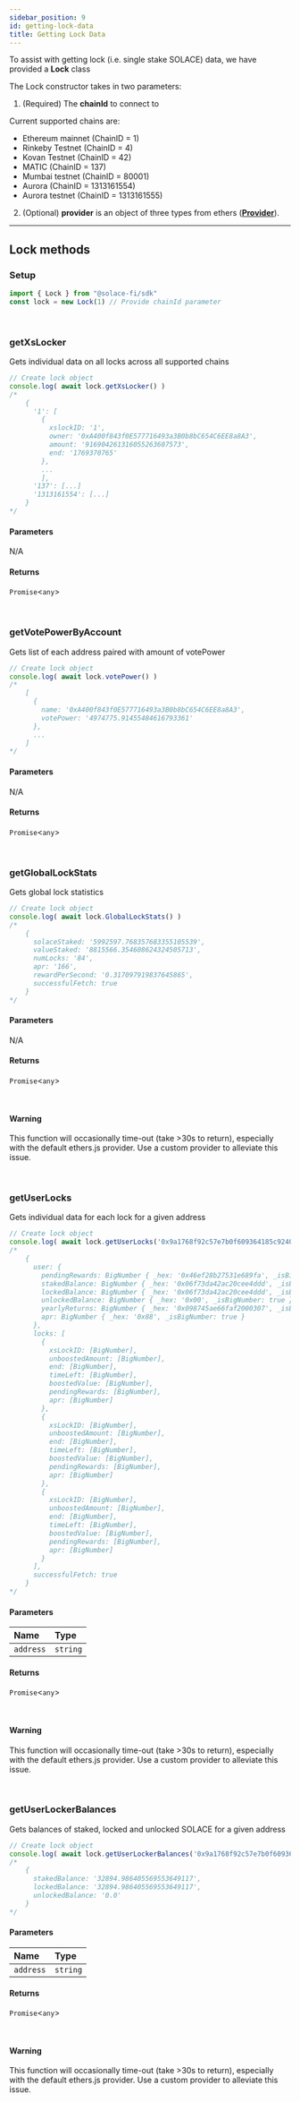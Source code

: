 ```yaml
---
sidebar_position: 9
id: getting-lock-data
title: Getting Lock Data
---
```


To assist with getting lock (i.e. single stake SOLACE) data, we have provided a **Lock** class

The Lock constructor takes in two parameters:

1. (Required) The **chainId** to connect to

Current supported chains are:
- Ethereum mainnet (ChainID = 1)
- Rinkeby Testnet (ChainID = 4)
- Kovan Testnet (ChainID = 42)
- MATIC (ChainID = 137)
- Mumbai testnet (ChainID = 80001)
- Aurora (ChainID = 1313161554)
- Aurora testnet (ChainID = 1313161555)

2. (Optional) **provider** is an object of three types from ethers ([**Provider**](https://docs.ethers.io/v5/api/providers/provider/)).

---

## **Lock methods**

### **Setup**
```js
import { Lock } from "@solace-fi/sdk"
const lock = new Lock(1) // Provide chainId parameter
```

<br/>

### **getXsLocker**

Gets individual data on all locks across all supported chains

```js
// Create lock object
console.log( await lock.getXsLocker() )
/*
    {
      '1': [
        {
          xslockID: '1',
          owner: '0xA400f843f0E577716493a3B0b8bC654C6EE8a8A3',
          amount: '916904261316055263607573',
          end: '1769370765'
        },
        ...
        ],
      '137': [...]
      '1313161554': [...]
    }
*/
```

#### Parameters

N/A

#### Returns

`Promise`<`any`\>

<br/>

### **getVotePowerByAccount**

Gets list of each address paired with amount of votePower

```js
// Create lock object
console.log( await lock.votePower() )
/*
    [
      {
        name: '0xA400f843f0E577716493a3B0b8bC654C6EE8a8A3',
        votePower: '4974775.91455484616793361'
      },
      ...
    ]
*/
```

#### Parameters

N/A

#### Returns

`Promise`<`any`\>

<br/>

### **getGlobalLockStats**

Gets global lock statistics

```js
// Create lock object
console.log( await lock.GlobalLockStats() )
/*
    {
      solaceStaked: '5992597.768357683355105539',
      valueStaked: '8815566.354608624324505713',
      numLocks: '84',
      apr: '166',
      rewardPerSecond: '0.317097919837645865',
      successfulFetch: true
    }
*/
```

#### Parameters

N/A

#### Returns

`Promise`<`any`\>

<br/>

#### Warning

This function will occasionally time-out (take >30s to return), especially with the default ethers.js provider. Use a custom provider to alleviate this issue.

<br/>

### **getUserLocks**

Gets individual data for each lock for a given address

```js
// Create lock object
console.log( await lock.getUserLocks('0x9a1768f92c57e7b0f609364185c92404049f4f3b') )
/*
    {
      user: {
        pendingRewards: BigNumber { _hex: '0x46ef28b27531e689fa', _isBigNumber: true },
        stakedBalance: BigNumber { _hex: '0x06f73da42ac20cee4ddd', _isBigNumber: true },
        lockedBalance: BigNumber { _hex: '0x06f73da42ac20cee4ddd', _isBigNumber: true },
        unlockedBalance: BigNumber { _hex: '0x00', _isBigNumber: true },
        yearlyReturns: BigNumber { _hex: '0x098745ae66faf2000307', _isBigNumber: true },
        apr: BigNumber { _hex: '0x88', _isBigNumber: true }
      },
      locks: [
        {
          xsLockID: [BigNumber],
          unboostedAmount: [BigNumber],
          end: [BigNumber],
          timeLeft: [BigNumber],
          boostedValue: [BigNumber],
          pendingRewards: [BigNumber],
          apr: [BigNumber]
        },
        {
          xsLockID: [BigNumber],
          unboostedAmount: [BigNumber],
          end: [BigNumber],
          timeLeft: [BigNumber],
          boostedValue: [BigNumber],
          pendingRewards: [BigNumber],
          apr: [BigNumber]
        },
        {
          xsLockID: [BigNumber],
          unboostedAmount: [BigNumber],
          end: [BigNumber],
          timeLeft: [BigNumber],
          boostedValue: [BigNumber],
          pendingRewards: [BigNumber],
          apr: [BigNumber]
        }
      ],
      successfulFetch: true
    }
*/
```

#### Parameters

| Name | Type |
| :------ | :------ |
| `address` | `string` |

#### Returns

`Promise`<`any`\>

<br/>

#### Warning

This function will occasionally time-out (take >30s to return), especially with the default ethers.js provider. Use a custom provider to alleviate this issue.

<br/>

### **getUserLockerBalances**

Gets balances of staked, locked and unlocked SOLACE for a given address

```js
// Create lock object
console.log( await lock.getUserLockerBalances('0x9a1768f92c57e7b0f609364185c92404049f4f3b') )
/*
    {
      stakedBalance: '32894.986405569553649117',
      lockedBalance: '32894.986405569553649117',
      unlockedBalance: '0.0'
    }
*/
```

#### Parameters

| Name | Type |
| :------ | :------ |
| `address` | `string` |

#### Returns

`Promise`<`any`\>

<br/>

#### Warning

This function will occasionally time-out (take >30s to return), especially with the default ethers.js provider. Use a custom provider to alleviate this issue.
